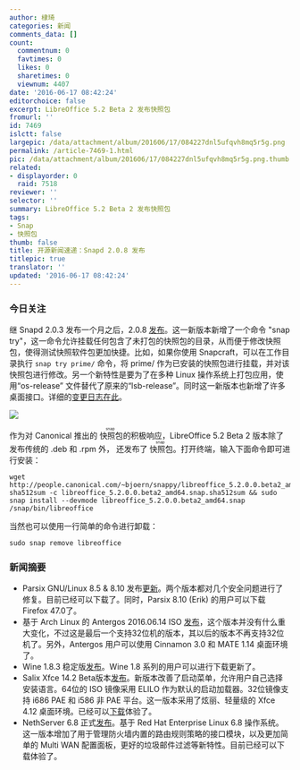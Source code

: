 ```yaml
---
author: 棣琦
categories: 新闻
comments_data: []
count:
  commentnum: 0
  favtimes: 0
  likes: 0
  sharetimes: 0
  viewnum: 4407
date: '2016-06-17 08:42:24'
editorchoice: false
excerpt: LibreOffice 5.2 Beta 2 发布快照包
fromurl: ''
id: 7469
islctt: false
largepic: /data/attachment/album/201606/17/084227dnl5ufqvh8mq5r5g.png
permalink: /article-7469-1.html
pic: /data/attachment/album/201606/17/084227dnl5ufqvh8mq5r5g.png.thumb.jpg
related:
- displayorder: 0
  raid: 7518
reviewer: ''
selector: ''
summary: LibreOffice 5.2 Beta 2 发布快照包
tags:
- Snap
- 快照包
thumb: false
title: 开源新闻速递：Snapd 2.0.8 发布
titlepic: true
translator: ''
updated: '2016-06-17 08:42:24'
---
```


### 今日关注


继 Snapd 2.0.3 发布一个月之后，2.0.8 [发布](https://developer.ubuntu.com/en/blog/2016/06/15/snapd-208-universal-snaps-and-desktop-interfaces/)。这一新版本新增了一个命令 "snap try"，这一命令允许挂载任何包含了未打包的快照包的目录，从而便于修改快照包，使得测试快照软件包更加快捷。比如，如果你使用 Snapcraft，可以在工作目录执行 `snap try prime/` 命令，将 prime/ 作为已安装的快照包进行挂载，并对该快照包进行修改。另一个新特性是要为了在多种 Linux 操作系统上打包应用，使用“os-release” 文件替代了原来的“lsb-release”。同时这一新版本也新增了许多桌面接口。详细的[变更日志在此](https://github.com/snapcore/snapd/blob/2.0.8/debian/changelog)。


![](/data/attachment/album/201606/17/084227dnl5ufqvh8mq5r5g.png)


作为对 Canonical 推出的<ruby> 快照包 <rp>  （ </rp> <rt>  snap </rt> <rp>  ） </rp></ruby>的积极响应，LibreOffice 5.2 Beta 2 版本除了发布传统的 .deb 和 .rpm 外， 还发布了<ruby> 快照包 <rp>  （ </rp> <rt>  snap </rt> <rp>  ） </rp></ruby>。打开终端，输入下面命令即可进行安装：



```
wget http://people.canonical.com/~bjoern/snappy/libreoffice_5.2.0.0.beta2_amd64.snap{,.sha512sum}
sha512sum -c libreoffice_5.2.0.0.beta2_amd64.snap.sha512sum && sudo snap install --devmode libreoffice_5.2.0.0.beta2_amd64.snap /snap/bin/libreoffice
```

当然也可以使用一行简单的命令进行卸载：



```
sudo snap remove libreoffice
```

### 新闻摘要


* Parsix GNU/Linux 8.5 & 8.10 发布[更新](http://www.parsix.org/wiki/WikiStart)。两个版本都对几个安全问题进行了修复。目前已经可以下载了。同时，Parsix 8.10 (Erik) 的用户可以下载 Firefox 47.0了。
* 基于 Arch Linux 的 Antergos 2016.06.14 ISO [发布](https://antergos.com/blog/iso-refresh-2016-06-14/)，这个版本并没有什么重大变化，不过这是最后一个支持32位机的版本，其以后的版本不再支持32位机了。另外，Antergos 用户可以使用 Cinnamon 3.0 和 MATE 1.14 桌面环境了。
* Wine 1.8.3 稳定版[发布](https://www.winehq.org/news/2016061601)。Wine 1.8 系列的用户可以进行下载更新了。
* Salix Xfce 14.2 Beta版本[发布](https://forum.salixos.org/viewtopic.php?f=17&t=6974)。新版本改善了启动菜单，允许用户自己选择安装语言。64位的 ISO 镜像采用 ELILO 作为默认的启动加载器。32位镜像支持 i686 PAE 和 i586 非 PAE 平台。这一版本采用了炫丽、轻量级的 Xfce 4.12 桌面环境。已经可以[下载](http://linux.softpedia.com/get/System/Operating-Systems/Linux-Distributions/Salix-OS-Xfce-60216.shtml)体验了。
* NethServer 6.8 正式[发布](http://www.nethserver.org/)。基于 Red Hat Enterprise Linux 6.8 操作系统。这一版本增加了用于管理防火墙内置的路由规则策略的接口模块，以及更加简单的 Multi WAN 配置面板，更好的垃圾邮件过滤等新特性。目前已经可以下载体验了。